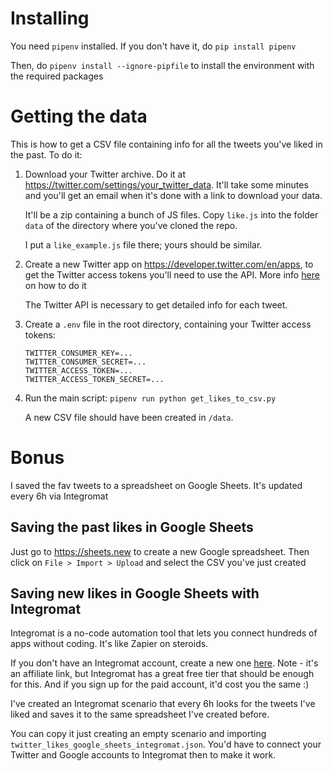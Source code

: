 # Installing
You need `pipenv` installed. If you don't have it, do `pip install pipenv`

Then, do `pipenv install --ignore-pipfile` to install the environment with the required packages

# Getting the data
This is how to get a CSV file containing info for all the tweets you've liked in the past. To do it:
1. Download your Twitter archive. Do it at https://twitter.com/settings/your_twitter_data. It'll take some minutes and you'll get an email when it's done with a link to download your data.

    It'll be a zip containing a bunch of JS files. Copy `like.js` into the folder `data` of the directory where you've cloned the repo.

    I put a `like_example.js` file there; yours should be similar.

2. Create a new Twitter app on https://developer.twitter.com/en/apps, to get the Twitter access tokens you'll need to use the API. More info [here](https://docs.inboundnow.com/guide/create-twitter-application/) on how to do it
    
    The Twitter API is necessary to get detailed info for each tweet. 


3. Create a `.env` file in the root directory, containing your Twitter access tokens:

    ```
    TWITTER_CONSUMER_KEY=...
    TWITTER_CONSUMER_SECRET=...
    TWITTER_ACCESS_TOKEN=...
    TWITTER_ACCESS_TOKEN_SECRET=...
    ```

4. Run the main script: `pipenv run python get_likes_to_csv.py`

    A new CSV file should have been created in `/data`. 


# Bonus
I saved the fav tweets to a spreadsheet on Google Sheets. It's updated every 6h via Integromat

## Saving the past likes in Google Sheets
Just go to https://sheets.new to create a new Google spreadsheet. Then click on `File > Import > Upload` and select the CSV you've just created

## Saving new likes in Google Sheets with Integromat

Integromat is a no-code automation tool that lets you connect hundreds of apps without coding. It's like Zapier on steroids.

If you don't have an Integromat account, create a new one [here](https://www.integromat.com/?pc=xoelipedes). Note - it's an affiliate link, but Integromat has a great free tier that should be enough for this. And if you sign up for the paid account, it'd cost you the same :)

I've created an Integromat scenario that every 6h looks for the tweets I've liked and saves it to the same spreadsheet I've created before. 

You can copy it just creating an empty scenario and importing `twitter_likes_google_sheets_integromat.json`. You'd have to connect your Twitter and Google accounts to Integromat then to make it work.


